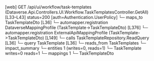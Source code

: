 [web] GET /api/ui/workflow/task-templates  (Dataverse.Api.Controllers.UI.Workflow.TaskTemplatesController.GetAll)  [L33–L43] status=200 [auth=Authentication.UserPolicy]
  └─ maps_to TaskTemplateDto [L36]
    └─ automapper.registration DataverseMappingProfile (TaskTemplate->TaskTemplateDto) [L376]
    └─ automapper.registration ExternalApiMappingProfile (TaskTemplate->TaskTemplateDto) [L149]
  └─ calls TaskTemplateRepository.ReadQuery [L36]
  └─ query TaskTemplate [L36]
    └─ reads_from TaskTemplates
  └─ impact_summary
    └─ entities 1 (writes=0, reads=1)
      └─ TaskTemplate writes=0 reads=1
    └─ mappings 1
      └─ TaskTemplateDto


